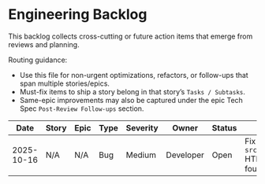 # Engineering Backlog

This backlog collects cross-cutting or future action items that emerge from reviews and planning.

Routing guidance:

- Use this file for non-urgent optimizations, refactors, or follow-ups that span multiple stories/epics.
- Must-fix items to ship a story belong in that story’s `Tasks / Subtasks`.
- Same-epic improvements may also be captured under the epic Tech Spec `Post-Review Follow-ups` section.

| Date | Story | Epic | Type | Severity | Owner | Status | Notes |
| ---- | ----- | ---- | ---- | -------- | ----- | ------ | ----- |
| 2025-10-16 | N/A | N/A | Bug | Medium | Developer | Open | Fix hydration warning in route test - `src/__tests__/routes/index.test.tsx:18` HTML structure issue (pre-existing, found during Story 1.1 review) |
